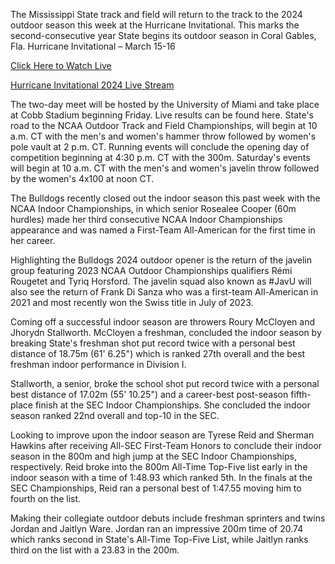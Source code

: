 The Mississippi State track and field will return to the track to the 2024 outdoor season this week at the Hurricane Invitational. This marks the second-consecutive year State begins its outdoor season in Coral Gables, Fla. Hurricane Invitational – March 15-16

<a href="https://bestones.icu/hurricaneinvite/">Click Here to Watch Live</a>

<a href="https://bestones.icu/hurricaneinvite/">Hurricane Invitational 2024 Live Stream</a>

 The two-day meet will be hosted by the University of Miami and take place at Cobb Stadium beginning Friday. Live results can be found here. State's road to the NCAA Outdoor Track and Field Championships, will begin at 10 a.m. CT with the men's and women's hammer throw followed by women's pole vault at 2 p.m. CT. Running events will conclude the opening day of competition beginning at 4:30 p.m. CT with the 300m. Saturday's events will begin at 10 a.m. CT with the men's and women's javelin throw followed by the women's 4x100 at noon CT.

The Bulldogs recently closed out the indoor season this past week with the NCAA Indoor Championships, in which senior Rosealee Cooper (60m hurdles) made her third consecutive NCAA Indoor Championships appearance and was named a First-Team All-American for the first time in her career.

Highlighting the Bulldogs 2024 outdoor opener is the return of the javelin group featuring 2023 NCAA Outdoor Championships qualifiers Rémi Rougetet and Tyriq Horsford. The javelin squad also known as #JavU will also see the return of Frank Di Sanza who was a first-team All-American in 2021 and most recently won the Swiss title in July of 2023.

Coming off a successful indoor season are throwers Roury McCloyen and Jhorydn Stallworth. McCloyen a freshman, concluded the indoor season by breaking State's freshman shot put record twice with a personal best distance of 18.75m (61' 6.25") which is ranked 27th overall and the best freshman indoor performance in Division I.

Stallworth, a senior, broke the school shot put record twice with a personal best distance of 17.02m (55' 10.25") and a career-best post-season fifth-place finish at the SEC Indoor Championships. She concluded the indoor season ranked 22nd overall and top-10 in the SEC.

Looking to improve upon the indoor season are Tyrese Reid and Sherman Hawkins after receiving All-SEC First-Team Honors to conclude their indoor season in the 800m and high jump at the SEC Indoor Championships, respectively. Reid broke into the 800m All-Time Top-Five list early in the indoor season with a time of 1:48.93 which ranked 5th. In the finals at the SEC Championships, Reid ran a personal best of 1:47.55 moving him to fourth on the list.

Making their collegiate outdoor debuts include freshman sprinters and twins Jordan and Jaitlyn Ware. Jordan ran an impressive 200m time of 20.74 which ranks second in State's All-Time Top-Five List, while Jaitlyn ranks third on the list with a 23.83 in the 200m.
